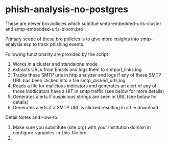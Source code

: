 # phish-analysis-no-postgres

These are newer bro policies which subtitue smtp-embedded-urls-cluster and smtp-embedded-urls-bloom.bro 

Primary scope of these bro policies is to give more insights into smtp-analysis esp to track phishing events. 

Following functionality are provided by the script 

1) Works in a cluster and standalone mode 
2) extracts URLs from Emails and logs them to smtpurl_links.log 
3) Tracks these SMTP urls in http analyzer and logs if any of these SMTP URL has been clicked into a file smtp_clicked_urls.log 
4) Reads a file for malicious indicators and generates an alert of any of those inddicators have a HIT in smtp traffic (see below for more details)
5) Generates alerts if suspicious strings are seen in URL (see below for details)
6) Generates  alerts if a SMTP URL is clicked resulting in a file download 


Detail Notes and How-to:

1) Make sure you substitute (site.org) with your institution domain in configure-variables-in-this-file.bro 
2) 

